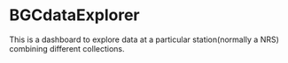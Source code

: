 # BGCdataExplorer
This is a dashboard to explore data at a particular station(normally a NRS) combining different collections.


